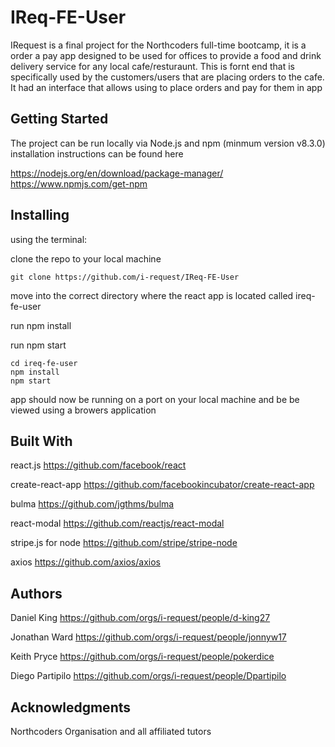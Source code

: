 # IReq-FE-User

IRequest is a final project for the Northcoders full-time bootcamp, it is a order a pay app designed to be used for offices to provide a food and drink delivery service for any local cafe/resturaunt. This is fornt end that is specifically used by the customers/users that are placing orders to the cafe. It had an interface that allows using to place orders and pay for them in app

## Getting Started

The project can be run locally via Node.js and npm (minmum version v8.3.0) installation instructions can be found here

https://nodejs.org/en/download/package-manager/
https://www.npmjs.com/get-npm

## Installing

using the terminal:

clone the repo to your local machine
```
git clone https://github.com/i-request/IReq-FE-User
```
move into the correct directory where the react app is located called ireq-fe-user

run npm install

run npm start

```
cd ireq-fe-user
npm install
npm start
```
app should now be running on a port on your local machine and be be viewed using a browers application


## Built With

react.js https://github.com/facebook/react

create-react-app https://github.com/facebookincubator/create-react-app

bulma https://github.com/jgthms/bulma

react-modal https://github.com/reactjs/react-modal

stripe.js for node https://github.com/stripe/stripe-node

axios https://github.com/axios/axios


## Authors

Daniel King https://github.com/orgs/i-request/people/d-king27

Jonathan Ward https://github.com/orgs/i-request/people/jonnyw17

Keith Pryce https://github.com/orgs/i-request/people/pokerdice

Diego Partipilo https://github.com/orgs/i-request/people/Dpartipilo


## Acknowledgments

Northcoders Organisation and all affiliated tutors

